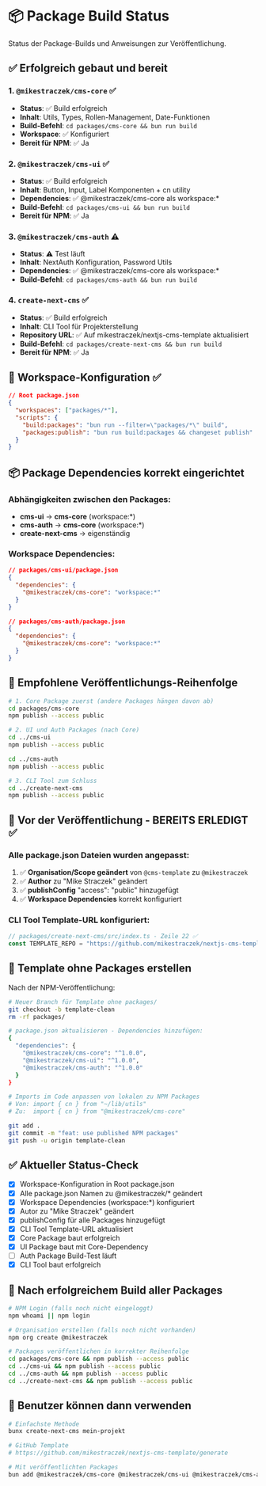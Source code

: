 # 📦 Package Build Status

Status der Package-Builds und Anweisungen zur Veröffentlichung.

## ✅ Erfolgreich gebaut und bereit

### 1. `@mikestraczek/cms-core` ✅

- **Status**: ✅ Build erfolgreich
- **Inhalt**: Utils, Types, Rollen-Management, Date-Funktionen
- **Build-Befehl**: `cd packages/cms-core && bun run build`
- **Workspace**: ✅ Konfiguriert
- **Bereit für NPM**: ✅ Ja

### 2. `@mikestraczek/cms-ui` ✅

- **Status**: ✅ Build erfolgreich
- **Inhalt**: Button, Input, Label Komponenten + cn utility
- **Dependencies**: ✅ @mikestraczek/cms-core als workspace:\*
- **Build-Befehl**: `cd packages/cms-ui && bun run build`
- **Bereit für NPM**: ✅ Ja

### 3. `@mikestraczek/cms-auth` ⚠️

- **Status**: ⚠️ Test läuft
- **Inhalt**: NextAuth Konfiguration, Password Utils
- **Dependencies**: ✅ @mikestraczek/cms-core als workspace:\*
- **Build-Befehl**: `cd packages/cms-auth && bun run build`

### 4. `create-next-cms` ✅

- **Status**: ✅ Build erfolgreich
- **Inhalt**: CLI Tool für Projekterstellung
- **Repository URL**: ✅ Auf mikestraczek/nextjs-cms-template aktualisiert
- **Build-Befehl**: `cd packages/create-next-cms && bun run build`
- **Bereit für NPM**: ✅ Ja

## 🚀 Workspace-Konfiguration ✅

```json
// Root package.json
{
  "workspaces": ["packages/*"],
  "scripts": {
    "build:packages": "bun run --filter=\"packages/*\" build",
    "packages:publish": "bun run build:packages && changeset publish"
  }
}
```

## 📦 Package Dependencies korrekt eingerichtet

### Abhängigkeiten zwischen den Packages:

- **cms-ui** → **cms-core** (workspace:\*)
- **cms-auth** → **cms-core** (workspace:\*)
- **create-next-cms** → eigenständig

### Workspace Dependencies:

```json
// packages/cms-ui/package.json
{
  "dependencies": {
    "@mikestraczek/cms-core": "workspace:*"
  }
}

// packages/cms-auth/package.json
{
  "dependencies": {
    "@mikestraczek/cms-core": "workspace:*"
  }
}
```

## 🚀 Empfohlene Veröffentlichungs-Reihenfolge

```bash
# 1. Core Package zuerst (andere Packages hängen davon ab)
cd packages/cms-core
npm publish --access public

# 2. UI und Auth Packages (nach Core)
cd ../cms-ui
npm publish --access public

cd ../cms-auth
npm publish --access public

# 3. CLI Tool zum Schluss
cd ../create-next-cms
npm publish --access public
```

## 📝 Vor der Veröffentlichung - BEREITS ERLEDIGT ✅

### Alle package.json Dateien wurden angepasst:

1. ✅ **Organisation/Scope geändert** von `@cms-template` zu `@mikestraczek`
2. ✅ **Author** zu "Mike Straczek" geändert
3. ✅ **publishConfig** "access": "public" hinzugefügt
4. ✅ **Workspace Dependencies** korrekt konfiguriert

### CLI Tool Template-URL konfiguriert:

```typescript
// packages/create-next-cms/src/index.ts - Zeile 22 ✅
const TEMPLATE_REPO = "https://github.com/mikestraczek/nextjs-cms-template.git";
```

## 🎯 Template ohne Packages erstellen

Nach der NPM-Veröffentlichung:

```bash
# Neuer Branch für Template ohne packages/
git checkout -b template-clean
rm -rf packages/

# package.json aktualisieren - Dependencies hinzufügen:
{
  "dependencies": {
    "@mikestraczek/cms-core": "^1.0.0",
    "@mikestraczek/cms-ui": "^1.0.0",
    "@mikestraczek/cms-auth": "^1.0.0"
  }
}

# Imports im Code anpassen von lokalen zu NPM Packages
# Von: import { cn } from "~/lib/utils"
# Zu:  import { cn } from "@mikestraczek/cms-core"

git add .
git commit -m "feat: use published NPM packages"
git push -u origin template-clean
```

## ✅ Aktueller Status-Check

- [x] Workspace-Konfiguration in Root package.json
- [x] Alle package.json Namen zu @mikestraczek/\* geändert
- [x] Workspace Dependencies (workspace:\*) konfiguriert
- [x] Autor zu "Mike Straczek" geändert
- [x] publishConfig für alle Packages hinzugefügt
- [x] CLI Tool Template-URL aktualisiert
- [x] Core Package baut erfolgreich
- [x] UI Package baut mit Core-Dependency
- [ ] Auth Package Build-Test läuft
- [x] CLI Tool baut erfolgreich

## 🚀 Nach erfolgreichem Build aller Packages

```bash
# NPM Login (falls noch nicht eingeloggt)
npm whoami || npm login

# Organisation erstellen (falls noch nicht vorhanden)
npm org create @mikestraczek

# Packages veröffentlichen in korrekter Reihenfolge
cd packages/cms-core && npm publish --access public
cd ../cms-ui && npm publish --access public
cd ../cms-auth && npm publish --access public
cd ../create-next-cms && npm publish --access public
```

## 🎯 Benutzer können dann verwenden

```bash
# Einfachste Methode
bunx create-next-cms mein-projekt

# GitHub Template
# https://github.com/mikestraczek/nextjs-cms-template/generate

# Mit veröffentlichten Packages
bun add @mikestraczek/cms-core @mikestraczek/cms-ui @mikestraczek/cms-auth
```
